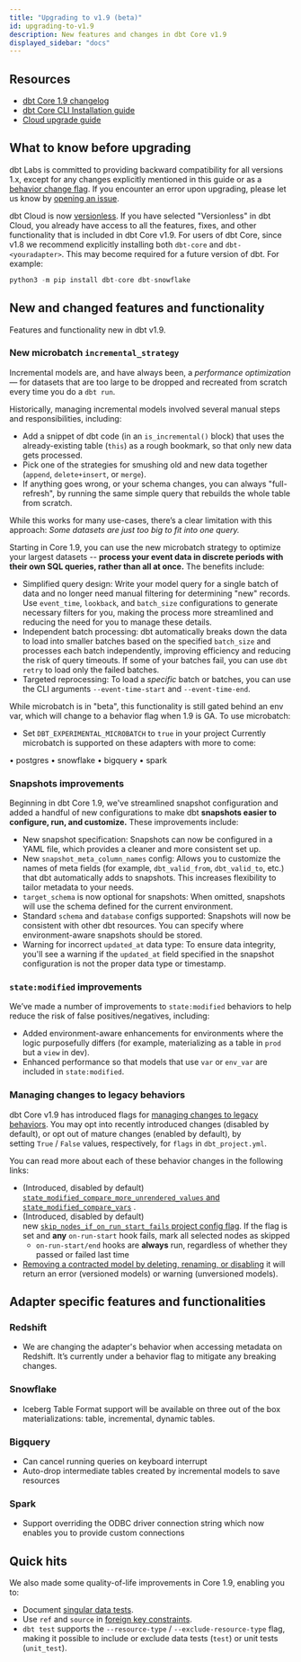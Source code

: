 ```yaml
---
title: "Upgrading to v1.9 (beta)"
id: upgrading-to-v1.9
description: New features and changes in dbt Core v1.9
displayed_sidebar: "docs"
---
```

 
## Resources 

- [dbt Core 1.9 changelog](https://github.com/dbt-labs/dbt-core/blob/1.9.latest/CHANGELOG.md)
- [dbt Core CLI Installation guide](/docs/core/installation-overview)
- [Cloud upgrade guide](/docs/dbt-versions/upgrade-dbt-version-in-cloud)

## What to know before upgrading

dbt Labs is committed to providing backward compatibility for all versions 1.x, except for any changes explicitly mentioned in this guide or as a [behavior change flag](/reference/global-configs/behavior-changes#behavior-change-flags). If you encounter an error upon upgrading, please let us know by [opening an issue](https://github.com/dbt-labs/dbt-core/issues/new).

dbt Cloud is now [versionless](/docs/dbt-versions/versionless-cloud). If you have selected "Versionless" in dbt Cloud, you already have access to all the features, fixes, and other functionality that is included in dbt Core v1.9.
For users of dbt Core, since v1.8 we recommend explicitly installing both `dbt-core` and `dbt-<youradapter>`. This may become required for a future version of dbt. For example:

```sql
python3 -m pip install dbt-core dbt-snowflake
```

## New and changed features and functionality

Features and functionality new in dbt v1.9.

### New microbatch `incremental_strategy`

Incremental models are, and have always been, a *performance optimization —* for datasets that are too large to be dropped and recreated from scratch every time you do a `dbt run`.

Historically, managing incremental models involved several manual steps and responsibilities, including:

- Add a snippet of dbt code (in an `is_incremental()` block) that uses the already-existing table (`this`) as a rough bookmark, so that only new data gets processed.
- Pick one of the strategies for smushing old and new data together (`append`, `delete+insert`, or `merge`).
- If anything goes wrong, or your schema changes, you can always "full-refresh", by running the same simple query that rebuilds the whole table from scratch.

While this works for many use-cases, there’s a clear limitation with this approach: *Some datasets are just too big to fit into one query.*

Starting in Core 1.9, you can use the new microbatch strategy to optimize your largest datasets  -- **process your event data in discrete periods with their own SQL queries, rather than all at once.** The benefits include:

- Simplified query design: Write your model query for a single batch of data and no longer need manual filtering for determining "new" records. Use `event_time`, `lookback`, and `batch_size` configurations to generate necessary filters for you, making the process more streamlined and reducing the need for you to manage these details.
- Independent batch processing: dbt automatically breaks down the data to load into smaller batches based on the specified `batch_size` and processes each batch independently, improving efficiency and reducing the risk of query timeouts. If some of your batches fail, you can use `dbt retry` to load only the failed batches.
- Targeted reprocessing: To load a *specific* batch or batches, you can use the CLI arguments `--event-time-start` and `--event-time-end`.

While microbatch is in "beta", this functionality is still gated behind an env var, which will change to a behavior flag when 1.9 is GA. To use microbatch:

- Set `DBT_EXPERIMENTAL_MICROBATCH` to `true` in your project
Currently microbatch is supported on these adapters with more to come:

• postgres
• snowflake
• bigquery
• spark
### Snapshots improvements

Beginning in dbt Core 1.9, we've streamlined snapshot configuration and added a handful of new configurations to make dbt **snapshots easier to configure, run, and customize.** These improvements include:

- New snapshot specification: Snapshots can now be configured in a YAML file, which provides a cleaner and more consistent set up.
- New `snapshot_meta_column_names` config: Allows you to customize the names of meta fields (for example, `dbt_valid_from`, `dbt_valid_to`, etc.) that dbt automatically adds to snapshots. This increases flexibility to tailor metadata to your needs.
- `target_schema` is now optional for snapshots: When omitted, snapshots will use the schema defined for the current environment.
- Standard `schema` and `database` configs supported: Snapshots will now be consistent with other dbt resources. You can specify where environment-aware snapshots should be stored.
- Warning for incorrect `updated_at` data type: To ensure data integrity, you'll see a warning if the `updated_at` field specified in the snapshot configuration is not the proper data type or timestamp.

### `state:modified` improvements

We’ve made a number of improvements to `state:modified` behaviors to help reduce the risk of false positives/negatives, including:

- Added environment-aware enhancements for environments where the logic purposefully differs (for example, materializing as a table in `prod` but a `view` in dev).
- Enhanced performance so that models that use `var` or `env_var` are included in `state:modified`.

### Managing changes to legacy behaviors

dbt Core v1.9 has introduced flags for [managing changes to legacy behaviors](/reference/global-configs/behavior-changes). You may opt into recently introduced changes (disabled by default), or opt out of mature changes (enabled by default), by setting `True` / `False` values, respectively, for `flags` in `dbt_project.yml`.

You can read more about each of these behavior changes in the following links:

- (Introduced, disabled by default) [`state_modified_compare_more_unrendered_values` and  `state_modified_compare_vars`](/reference/global-configs/behavior-changes#behavior-change-flags) .
- (Introduced, disabled by default) new [`skip_nodes_if_on_run_start_fails` project config flag](/reference/global-configs/behavior-changes#behavior-change-flags). If the flag is set and **any** `on-run-start` hook fails, mark all selected nodes as skipped
    - `on-run-start/end` hooks are **always** run, regardless of whether they passed or failed last time
- [Removing a contracted model by deleting, renaming, or disabling](/docs/collaborate/govern/model-contracts#how-are-breaking-changes-handled) it will return an error (versioned models) or warning (unversioned models).

## Adapter specific features and functionalities

### Redshift

- We are changing the adapter's behavior when accessing metadata on Redshift. It’s currently under a behavior flag to mitigate any breaking changes.

### Snowflake

- Iceberg Table Format support will be available on three out of the box materializations: table, incremental, dynamic tables. 

### Bigquery

- Can cancel running queries on keyboard interrupt
- Auto-drop intermediate tables created by incremental models to save resources

### Spark

- Support overriding the ODBC driver connection string which now enables you to provide custom connections

## Quick hits

We also made some quality-of-life improvements in Core 1.9, enabling you to:

- Document [singular data tests](/docs/build/data-tests#document-singular-tests).
- Use `ref` and `source` in [foreign key constraints](/reference/resource-properties/constraints).
- `dbt test` supports the `--resource-type` / `--exclude-resource-type` flag, making it possible to include or exclude data tests (`test`) or unit tests (`unit_test`).
